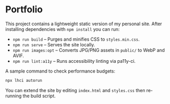 # Portfolio

This project contains a lightweight static version of my personal site. After installing dependencies with `npm install` you can run:

- `npm run build` – Purges and minifies CSS to `styles.min.css`.
- `npm run serve` – Serves the site locally.
- `npm run images:opt` – Converts JPG/PNG assets in `public/` to WebP and AVIF.
- `npm run lint:a11y` – Runs accessibility linting via pa11y-ci.

A sample command to check performance budgets:

```sh
npx lhci autorun
```

You can extend the site by editing `index.html` and `styles.css` then re-running the build script.
